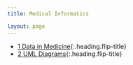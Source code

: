 ```yaml
---
title: Medical Informatics

layout: page
---
```


* [1 Data in Medicine]{:.heading.flip-title}
* [2 UML Diagrams]{:.heading.flip-title}

[1 Data in Medicine]:mi1.md
[2 UML Diagrams]:mi2.md
